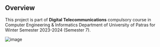 ## Overview

This project is part of **Digital Telecommunications** compulsory course in Computer Engineering & Informatics Department of University of Patras for Winter Semester 2023-2024 (Semester 7).

![image](https://github.com/user-attachments/assets/5b638f37-7f11-4983-bcc0-1b978133b07a)

